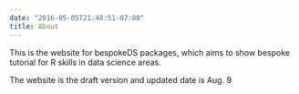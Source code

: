 ```yaml
---
date: "2016-05-05T21:48:51-07:00"
title: About
---
```


This is the website for bespokeDS packages, which aims to show bespoke tutorial for 
R skills in data science areas. 

The website is the draft version and updated date is Aug. 9
